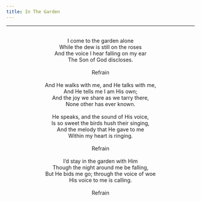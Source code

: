 ```yaml
---
title: In The Garden
---
```


---
<center>
<br/>
I come to the garden alone<br/>
While the dew is still on the roses<br/>
And the voice I hear falling on my ear<br/>
The Son of God discloses.<br/>
<br/>
Refrain<br/>
<br/>
And He walks with me, and He talks with me,<br/>
And He tells me I am His own;<br/>
And the joy we share as we tarry there,<br/>
None other has ever known.<br/>
<br/>
He speaks, and the sound of His voice,<br/>
Is so sweet the birds hush their singing,<br/>
And the melody that He gave to me<br/>
Within my heart is ringing.<br/>
<br/>
Refrain<br/>
<br/>
I’d stay in the garden with Him<br/>
Though the night around me be falling,<br/>
But He bids me go; through the voice of woe<br/>
His voice to me is calling.<br/>
<br/>
Refrain<br/>

</center>